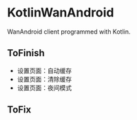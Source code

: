 # KotlinWanAndroid
WanAndroid client programmed with Kotlin.

## ToFinish
* 设置页面：自动缓存
* 设置页面：清除缓存
* 设置页面：夜间模式

## ToFix
